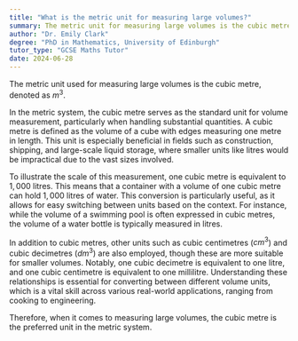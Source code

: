 ```yaml
---
title: "What is the metric unit for measuring large volumes?"
summary: The metric unit for measuring large volumes is the cubic metre ($\text{m}^3$).
author: "Dr. Emily Clark"
degree: "PhD in Mathematics, University of Edinburgh"
tutor_type: "GCSE Maths Tutor"
date: 2024-06-28
---
```


The metric unit used for measuring large volumes is the cubic metre, denoted as $m^3$.

In the metric system, the cubic metre serves as the standard unit for volume measurement, particularly when handling substantial quantities. A cubic metre is defined as the volume of a cube with edges measuring one metre in length. This unit is especially beneficial in fields such as construction, shipping, and large-scale liquid storage, where smaller units like litres would be impractical due to the vast sizes involved.

To illustrate the scale of this measurement, one cubic metre is equivalent to $1,000$ litres. This means that a container with a volume of one cubic metre can hold $1,000$ litres of water. This conversion is particularly useful, as it allows for easy switching between units based on the context. For instance, while the volume of a swimming pool is often expressed in cubic metres, the volume of a water bottle is typically measured in litres.

In addition to cubic metres, other units such as cubic centimetres ($cm^3$) and cubic decimetres ($dm^3$) are also employed, though these are more suitable for smaller volumes. Notably, one cubic decimetre is equivalent to one litre, and one cubic centimetre is equivalent to one millilitre. Understanding these relationships is essential for converting between different volume units, which is a vital skill across various real-world applications, ranging from cooking to engineering.

Therefore, when it comes to measuring large volumes, the cubic metre is the preferred unit in the metric system.
    